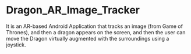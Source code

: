 # Dragon_AR_Image_Tracker
It is an AR-based Android Application that tracks an image (from Game of Thrones), and then a dragon appears on the screen, and then the user can move the Dragon virtually augmented with the surroundings using a joystick.
